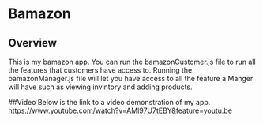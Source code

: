 # Bamazon

## Overview 
This is my bamazon app. You can run the bamazonCustomer.js file to run all the features that customers have access
to. Running the bamazonManager.js file will let you have access to all the feature a Manger will have such as viewing 
invintory and adding products.

##Video
Below is the link to a video demonstration of my app.
https://www.youtube.com/watch?v=AMl97U7tEBY&feature=youtu.be